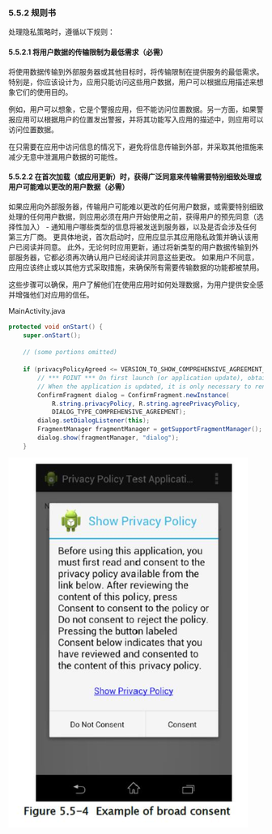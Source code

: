 ### 5.5.2 规则书

处理隐私策略时，遵循以下规则：

#### 5.5.2.1 将用户数据的传输限制为最低需求（必需）

将使用数据传输到外部服务器或其他目标时，将传输限制在提供服务的最低需求。 特别是，你应该设计为，应用只能访问这些用户数据，用户可以根据应用描述来想象它们的使用目的。 

例如，用户可以想象，它是个警报应用，但不能访问位置数据。另一方面，如果警报应用可以根据用户的位置发出警报，并将其功能写入应用的描述中，则应用可以访问位置数据。 

在只需要在应用中访问信息的情况下，避免将信息传输到外部，并采取其他措施来减少无意中泄漏用户数据的可能性。

#### 5.5.2.2 在首次加载（或应用更新）时，获得广泛同意来传输需要特别细致处理或用户可能难以更改的用户数据（必需）

如果应用向外部服务器，传输用户可能难以更改的任何用户数据，或需要特别细致处理的任何用户数据，则应用必须在用户开始使用之前，获得用户的预先同意（选择性加入） - 通知用户哪些类型的信息将被发送到服务器，以及是否会涉及任何第三方厂商。 更具体地说，首次启动时，应用应显示其应用隐私政策并确认该用户已阅读并同意。 此外，无论何时应用更新，通过将新类型的用户数据传输到外部服务器，它都必须再次确认用户已经阅读并同意这些更改。 如果用户不同意，应用应该终止或以其他方式采取措施，来确保所有需要传输数据的功能都被禁用。

这些步骤可以确保，用户了解他们在使用应用时如何处理数据，为用户提供安全感并增强他们对应用的信任。

MainActivity.java

```java
protected void onStart() {
    super.onStart();
    
    // (some portions omitted)
    
    if (privacyPolicyAgreed <= VERSION_TO_SHOW_COMPREHENSIVE_AGREEMENT_ANEW) {
        // *** POINT *** On first launch (or application update), obtain broad consent to transmit user data that will be handled by the application.
        // When the application is updated, it is only necessary to renew the user’s grant of broad consent if the updated application will handle new types of user data.
        ConfirmFragment dialog = ConfirmFragment.newInstance(
            R.string.privacyPolicy, R.string.agreePrivacyPolicy,
            DIALOG_TYPE_COMPREHENSIVE_AGREEMENT);
        dialog.setDialogListener(this);
        FragmentManager fragmentManager = getSupportFragmentManager();
        dialog.show(fragmentManager, "dialog");
    }
```

![](img/5-5-4.jpg)
